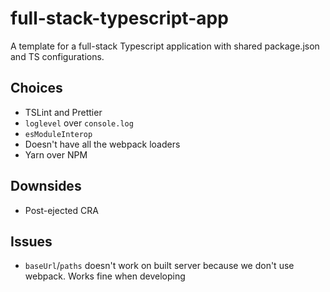 # full-stack-typescript-app

A template for a full-stack Typescript application with shared package.json and TS configurations.

## Choices

- TSLint and Prettier
- `loglevel` over `console.log`
- `esModuleInterop`
- Doesn't have all the webpack loaders
- Yarn over NPM

## Downsides

- Post-ejected CRA

## Issues

- `baseUrl`/`paths` doesn't work on built server because we don't use webpack. Works fine when developing

